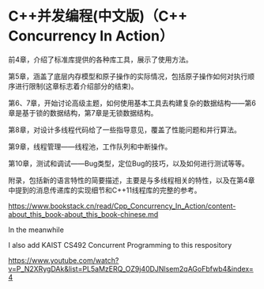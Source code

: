 # C++并发编程(中文版)（C++ Concurrency In Action）

前4章，介绍了标准库提供的各种库工具，展示了使用方法。

第5章，涵盖了底层内存模型和原子操作的实际情况，包括原子操作如何对执行顺序进行限制(这章标志着介绍部分的结束)。

第6、7章，开始讨论高级主题，如何使用基本工具去构建复杂的数据结构——第6章是基于锁的数据结构，第7章是无锁数据结构。

第8章，对设计多线程代码给了一些指导意见，覆盖了性能问题和并行算法。

第9章，线程管理——线程池，工作队列和中断操作。

第10章，测试和调试——Bug类型，定位Bug的技巧，以及如何进行测试等等。

附录，包括新的语言特性的简要描述，主要是与多线程相关的特性，以及在第4章中提到的消息传递库的实现细节和C++11线程库的完整的参考。

https://www.bookstack.cn/read/Cpp_Concurrency_In_Action/content-about_this_book-about_this_book-chinese.md

In the meanwhile

I also add KAIST CS492 Concurrent Programming to this respository

https://www.youtube.com/watch?v=P_N2XRygDAk&list=PL5aMzERQ_OZ9j40DJNlsem2qAGoFbfwb4&index=4